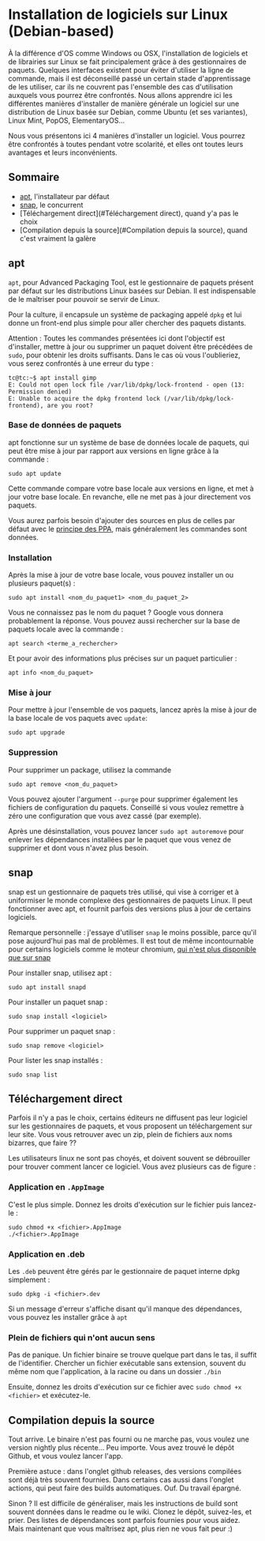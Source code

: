 # Installation de logiciels sur Linux (Debian-based)

À la différence d'OS comme Windows ou OSX, l'installation de logiciels et de librairies sur Linux se fait principalement grâce à des gestionnaires de paquets. Quelques interfaces existent pour éviter d'utiliser la ligne de commande, mais il est déconseillé passé un certain stade d'apprentissage de les utiliser, car ils ne couvrent pas l'ensemble des cas d'utilisation auxquels vous pourrez être confrontés. Nous allons apprendre ici les différentes manières d'installer de manière générale un logiciel sur une distribution de Linux basée sur Debian, comme Ubuntu (et ses variantes), Linux Mint, PopOS, ElementaryOS...

Nous vous présentons ici 4 manières d'installer un logiciel. Vous pourrez être confrontés à toutes pendant votre scolarité, et elles ont toutes leurs avantages et leurs inconvénients.



## Sommaire 

- [apt](#apt), l'installateur par défaut
- [snap](#snap), le concurrent
- [Téléchargement direct](#Téléchargement direct), quand y'a pas le choix
- [Compilation depuis la source](#Compilation depuis la source), quand c'est vraiment la galère



## apt

`apt`, pour Advanced Packaging Tool, est le gestionnaire de paquets présent par défaut sur les distributions Linux basées sur Debian. Il est indispensable de le maîtriser pour pouvoir se servir de Linux.

Pour la culture, il encapsule un système de packaging appelé `dpkg` et lui donne un front-end plus simple pour aller chercher des paquets distants.

Attention : Toutes les commandes présentées ici dont l'objectif est d'installer, mettre à jour ou supprimer un paquet doivent être précédées de `sudo`, pour obtenir les droits suffisants. Dans le cas où vous l'oublieriez, vous serez confrontés à une erreur du type : 

```
tc@tc:~$ apt install gimp
E: Could not open lock file /var/lib/dpkg/lock-frontend - open (13: Permission denied)
E: Unable to acquire the dpkg frontend lock (/var/lib/dpkg/lock-frontend), are you root?
```

### Base de données de paquets

apt fonctionne sur un système de base de données locale de paquets, qui peut être mise à jour par rapport aux versions en ligne grâce à la commande :

```
sudo apt update
```

Cette commande compare votre base locale aux versions en ligne, et met à jour votre base locale. En revanche, elle ne met pas à jour directement vos paquets.

Vous aurez parfois besoin d'ajouter des sources en plus de celles par défaut avec le [principe des PPA](https://doc.ubuntu-fr.org/ppa), mais généralement les commandes sont données.

### Installation

Après la mise à jour de votre base locale, vous pouvez installer un ou plusieurs paquet(s) :

```
sudo apt install <nom_du_paquet1> <nom_du_paquet_2>
```

Vous ne connaissez pas le nom du paquet ? Google vous donnera probablement la réponse. Vous pouvez aussi rechercher sur la base de paquets locale avec la commande :

```
apt search <terme_a_rechercher>
```

Et pour avoir des informations plus précises sur un paquet particulier : 

```
apt info <nom_du_paquet>
```

### Mise à jour

Pour mettre à jour l'ensemble de vos paquets, lancez après la mise à jour de la base locale de vos paquets avec `update`:

```
sudo apt upgrade
```

### Suppression

Pour supprimer un package, utilisez la commande

```
sudo apt remove <nom_du_paquet>
```

Vous pouvez ajouter l'argument `--purge` pour supprimer également les fichiers de configuration du paquets. Conseillé si vous voulez remettre à zéro une configuration que vous avez cassé (par exemple).

Après une désinstallation, vous pouvez lancer `sudo apt autoremove` pour enlever les dépendances installées par le paquet que vous venez de supprimer et dont vous n'avez plus besoin.



## snap

snap est un gestionnaire de paquets très utilisé, qui vise à corriger et à uniformiser le monde complexe des gestionnaires de paquets Linux. Il peut fonctionner avec apt, et fournit parfois des versions plus à jour de certains logiciels.

Remarque personnelle : j'essaye d'utiliser `snap` le moins possible, parce qu'il pose aujourd'hui pas mal de problèmes. Il est tout de même incontournable pour certains logiciels comme le moteur chromium, [qui n'est plus disponible que sur snap](https://linuxize.com/post/how-to-install-chromium-web-browser-on-ubuntu-20-04/)

Pour installer snap, utilisez apt : 

```
sudo apt install snapd
```

Pour installer un paquet snap :

```
sudo snap install <logiciel>
```

Pour supprimer un paquet snap : 

```
sudo snap remove <logiciel>
```

Pour lister les snap installés : 

```
sudo snap list
```



## Téléchargement direct

Parfois il n'y a pas le choix, certains éditeurs ne diffusent pas leur logiciel sur les gestionnaires de paquets, et vous proposent un téléchargement sur leur site. Vous vous retrouver avec un zip, plein de fichiers aux noms bizarres, que faire ??

Les utilisateurs linux ne sont pas choyés, et doivent souvent se débrouiller pour trouver comment lancer ce logiciel. Vous avez plusieurs cas de figure : 

### Application en `.AppImage` 

C'est le plus simple. Donnez les droits d'exécution sur le fichier puis lancez-le :

```
sudo chmod +x <fichier>.AppImage
./<fichier>.AppImage
```

### Application en .deb

Les `.deb` peuvent être gérés par le gestionnaire de paquet interne dpkg simplement : 

```
sudo dpkg -i <fichier>.dev
```

Si un message d'erreur s'affiche disant qu'il manque des dépendances, vous pouvez les installer grâce à `apt`

### Plein de fichiers qui n'ont aucun sens

Pas de panique. Un fichier binaire se trouve quelque part dans le tas, il suffit de l'identifier. Chercher un fichier exécutable sans extension, souvent du même nom que l'application, à la racine ou dans un dossier `./bin`

Ensuite, donnez les droits d'exécution sur ce fichier avec `sudo chmod +x <fichier>` et exécutez-le.



## Compilation depuis la source

Tout arrive. Le binaire n'est pas fourni ou ne marche pas, vous voulez une version nightly plus récente... Peu importe. Vous avez trouvé le dépôt Github, et vous voulez lancer l'app.

Première astuce : dans l'onglet github releases, des versions compilées sont déjà très souvent fournies. Dans certains cas aussi dans l'onglet actions, qui peut faire des builds automatiques. Ouf. Du travail épargné.

Sinon ? Il est difficile de généraliser, mais les instructions de build sont souvent données dans le readme ou le wiki. Clonez le dépôt, suivez-les, et prier. Des listes de dépendances sont parfois fournies pour vous aidez. Mais maintenant que vous maîtrisez apt, plus rien ne vous fait peur :)